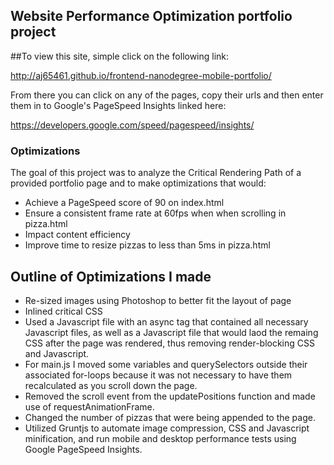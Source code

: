 ## Website Performance Optimization portfolio project

##To view this site, simple click on the following link:

http://aj65461.github.io/frontend-nanodegree-mobile-portfolio/

From there you can click on any of the pages, copy their urls and then enter them in to Google's PageSpeed Insights linked here:

https://developers.google.com/speed/pagespeed/insights/

### Optimizations

The goal of this project was to analyze the Critical Rendering Path of a provided portfolio page and to make optimizations that would:
* Achieve a PageSpeed score of 90 on index.html
* Ensure a consistent frame rate at 60fps when when scrolling in pizza.html
* Impact content efficiency
* Improve time to resize pizzas to less than 5ms in pizza.html

## Outline of Optimizations I made
* Re-sized images using Photoshop to better fit the layout of page
* Inlined critical CSS
* Used a Javascript file with an async tag that contained all necessary Javascript files, as well as a Javascript file that would laod the remaing CSS after the page was rendered, thus removing render-blocking CSS and Javascript.
* For main.js I moved some variables and querySelectors outside their associated for-loops because it was not necessary to have them recalculated as you scroll down the page.
* Removed the scroll event from the updatePositions function and made use of requestAnimationFrame.
* Changed the number of pizzas that were being appended to the page.
* Utilized Gruntjs to automate image compression, CSS and Javascript minification, and run mobile and desktop performance tests using Google PageSpeed Insights.


